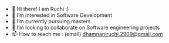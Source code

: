 - 👋 Hi there! I am Ruchi :)
- 👀 I’m interested in Software Development
- 🌱 I’m currently pursuing masters
- 💞️ I’m looking to collaborate on Software engineering projects
- 📫 How to reach me : (email) dhamnaniruchi.2909@gmail.com

<!---
ruchidhamnani/ruchidhamnani is a ✨ special ✨ repository because its `README.md` (this file) appears on your GitHub profile.
You can click the Preview link to take a look at your changes.
--->

